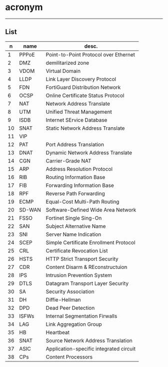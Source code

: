 # acronym

---

## List
|n|name|desc.|
|-|----|-----|
|1|PPPoE|Point-to-Point Protocol over Ethernet|
|2|DMZ|demilitarized zone|
|3|VDOM|Virtual Domain|
|4|LLDP|Link Layer Discovery Protocol|
|5|FDN|FortiGuard Distribution Network|
|6|OCSP|Online Certificate Status Protocol|
|7|NAT|Network Address Translate|
|8|UTM|Unified Threat Management|
|9|ISDB|Internet SErvice Database|
|10|SNAT|Static Network Address Translate|
|11|VIP|
|12|PAT|Port Address Translation|
|13|DNAT|Dynamic Network Address Translate|
|14|CGN|Carrier-Grade NAT|
|15|ARP|Address Resolution Protocol|
|16|RIB|Routing Information Base|
|17|FIB|Forwarding Information Base|
|18|RPF|Reverse Path Forwarding|
|19|ECMP|Equal-Cost Multi-Path Routing|
|20|SD-WAN|Software-Defined Wide Area Network|
|21|FSSO|Fortinet Single Sing-On|
|22|SAN|Subject Alternative Name|
|23|SNI|Server Name Indication|
|24|SCEP|Simple Certificate Enrollment Protocol|
|25|CRL|Certificate Revocation List|
|26|HSTS|HTTP Strict Transport Security|
|27|CDR|Content Disarm & REconstructuion|
|28|IPS|Intrusion Prevention System|
|29|DTLS|Datagram Transport Layer Security|
|30|SA|Security Association|
|31|DH|Diffie-Hellman|
|32|DPD|Dead Peer Detection|
|33|ISFWs|Internal Segmentation Firwalls|
|34|LAG|Link Aggregation Group|
|35|HB|Heartbeat|
|36|SNAT|Source Network Address Translation|
|37|ASIC|Application-specific integrated circuit|
|38|CPs|Content Processors|
